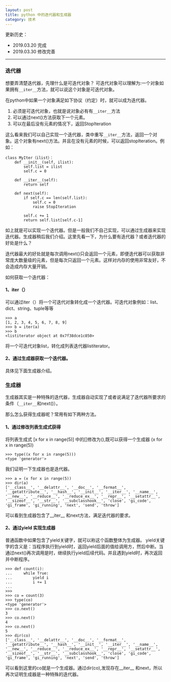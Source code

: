 ```yaml
---
layout: post
title: python 中的迭代器和生成器
category: 技术
---
```


更新历史：

- 2019.03.20 完成
- 2019.03.30 修改完善

------

### 迭代器
想要弄清楚迭代器，先理什么是可迭代对象？
可迭代对象可以理解为:一个对象如果拥有`__iter__`方法，就可以说这个对象是可迭代对象。

在python中如果一个对象满足如下协议（约定）时，就可以成为迭代器。
1. 必须是可迭代对象，也就是说对象必有有`__iter__`方法
2. 可以通过next()方法获取下一个元素。
3. 可以在最后没有元素的情况下，返回StopIteration


这么看来我们可以自己实现一个迭代器，类中重写`__iter__`方法，返回一个对象。这个对象有next()方法。并且在没有元素的时候，可以返回stopIteration。例如：

```
class MyIter（ilist）：
    def __init__(self, ilist):
        self.list = ilist
        self.c = 0

    def __iter__(self):
        return self

    def next(self):
        if self.c == len(self.list):
            self.c = 0
            raise StopIteration

        self.c += 1
        return self.list[self.c-1]
```

如上就是可以实现一个迭代器。但是一般我们不自己实现，可以通过生成器来实现迭代器。生成器稍后我们介绍。这里先看一下，为什么要有迭代器？或者迭代器的好处是什么？

迭代器最大的好处就是每次调用next()只会返回一个元素，即便迭代器可以获取非常庞大数量级的元素，但是每次只返回一个元素。这样对内存的使用非常友好，不会造成内存大量开销。

如何获取一个迭代器：
#### 1、iter（）
可以通过iter（）将一个可迭代对象转化成一个迭代器。可迭代对象例如：list、dict、string、tuple等等

```
>>> a
[1, 2, 3, 4, 5, 6, 7, 8, 9]
>>> b = iter(a)
>>> b
<listiterator object at 0x7f38dce1c850>
```

将一个可迭代对象list，转化成列表迭代器listiterator。

#### 2、通过生成器获取一个迭代器。
具体见下面生成器介绍。

### 生成器

生成器其实是一种特殊的迭代器，生成器自动实现了或者说满足了迭代器所要求的条件（`__iter__`和next()）。

那么怎么获得生成器呢？常用有如下两种方法。

#### 1、通过修改列表生成式获得
将列表生成式 [x for x in range(5)] 中的[]修改为(),既可以获得一个生成器
(x for x in range(5))

```
>>> type((x for x in range(5)))
<type 'generator'>
```

我们证明一下生成器也是迭代器。

```
>>> a = (x for x in range(5))
>>> dir(a)
['__class__', '__delattr__', '__doc__', '__format__', '__getattribute__', '__hash__', '__init__', '__iter__', '__name__', '__new__', '__reduce__', '__reduce_ex__', '__repr__', '__setattr__', '__sizeof__', '__str__', '__subclasshook__', 'close', 'gi_code', 'gi_frame', 'gi_running', 'next', 'send', 'throw']
```

可以看到生成器包含了__iter__ 和next方法，满足迭代器的要求。

#### 2、通过yield 实现生成器
普通函数中如果包含了yield关键字，就可以称这个函数整体为生成器。
yield关键字的含义是：当程序执行到yield时，返回yield后面的值给调用方，然后中断。当通过next()再次调用是时，继续执行yield后续代码。并且遇到yield时，再次返回并中断程序。

```
>>> def count(i):
...     while True:
...         yield i
...         i += 1
... 
>>> 
>>> co = count(3)
>>> type(co)
<type 'generator'>
>>> co.next()
3
>>> co.next()
4
>>> co.next()
5
>>> dir(co)
['__class__', '__delattr__', '__doc__', '__format__', '__getattribute__', '__hash__', '__init__', '__iter__', '__name__', '__new__', '__reduce__', '__reduce_ex__', '__repr__', '__setattr__', '__sizeof__', '__str__', '__subclasshook__', 'close', 'gi_code', 'gi_frame', 'gi_running', 'next', 'send', 'throw']
```

可以看到这里的co就是一个生成器。通过dir(co),发现存在__iter__ 和next，所以再次证明生成器是一种特殊的迭代器。
